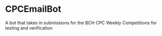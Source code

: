 # CPCEmailBot

A bot that takes in submissions for the BCH CPC Weekly Competitions for testing and verification
